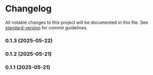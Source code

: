# Changelog

All notable changes to this project will be documented in this file. See [standard-version](https://github.com/conventional-changelog/standard-version) for commit guidelines.

### 0.1.3 (2025-05-22)

### 0.1.2 (2025-05-21)

### 0.1.1 (2025-05-21)
